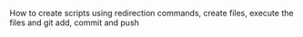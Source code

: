 How to create scripts using redirection commands, create files, execute the files and git add, commit and push
